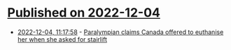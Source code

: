 # [Published on 2022-12-04](index.md)

* [2022-12-04, 11:17:58](https://news.ycombinator.com/item?id=33852575) - [Paralympian claims Canada offered to euthanise her when she asked for stairlift](https://www.independent.co.uk/news/world/americas/christine-gauthier-paralympian-euthanasia-canada-b2238319.html)
